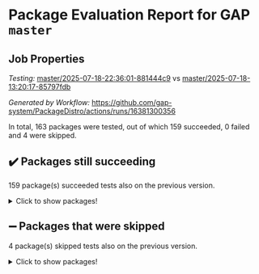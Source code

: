 # Package Evaluation Report for GAP `master`

## Job Properties

*Testing:* [master/2025-07-18-22:36:01-881444c9](https://github.com/gap-system/PackageDistro/blob/data/reports/master/2025-07-18-22:36:01-881444c9) vs [master/2025-07-18-13:20:17-85797fdb](https://github.com/gap-system/PackageDistro/blob/data/reports/master/2025-07-18-13:20:17-85797fdb)

*Generated by Workflow:* https://github.com/gap-system/PackageDistro/actions/runs/16381300356

In total, 163 packages were tested, out of which 159 succeeded, 0 failed and 4 were skipped.

## :heavy_check_mark: Packages still succeeding

159 package(s) succeeded tests also on the previous version.
<details><summary>Click to show packages!</summary>

- 4ti2interface 2024.11-01 [(success)](https://github.com/gap-system/PackageDistro/actions/runs/16381300356/job/46293524328)
- ace 5.7.0 [(success)](https://github.com/gap-system/PackageDistro/actions/runs/16381300356/job/46293524313)
- aclib 1.3.2 [(success)](https://github.com/gap-system/PackageDistro/actions/runs/16381300356/job/46293524316)
- agt 0.3.1 [(success)](https://github.com/gap-system/PackageDistro/actions/runs/16381300356/job/46293524326)
- alco 1.1.1 [(success)](https://github.com/gap-system/PackageDistro/actions/runs/16381300356/job/46293524329)
- alnuth 3.2.1 [(success)](https://github.com/gap-system/PackageDistro/actions/runs/16381300356/job/46293524332)
- anupq 3.3.1 [(success)](https://github.com/gap-system/PackageDistro/actions/runs/16381300356/job/46293524337)
- atlasrep 2.1.9 [(success)](https://github.com/gap-system/PackageDistro/actions/runs/16381300356/job/46293524340)
- autodoc 2025.05.09 [(success)](https://github.com/gap-system/PackageDistro/actions/runs/16381300356/job/46293524334)
- automata 1.16 [(success)](https://github.com/gap-system/PackageDistro/actions/runs/16381300356/job/46293524344)
- automgrp 1.3.3 [(success)](https://github.com/gap-system/PackageDistro/actions/runs/16381300356/job/46293524360)
- autpgrp 1.11.1 [(success)](https://github.com/gap-system/PackageDistro/actions/runs/16381300356/job/46293524342)
- cap 2025.07-07 [(success)](https://github.com/gap-system/PackageDistro/actions/runs/16381300356/job/46293524353)
- caratinterface 2.3.7 [(success)](https://github.com/gap-system/PackageDistro/actions/runs/16381300356/job/46293524348)
- cddinterface 2025.06.24 [(success)](https://github.com/gap-system/PackageDistro/actions/runs/16381300356/job/46293524357)
- circle 1.6.6 [(success)](https://github.com/gap-system/PackageDistro/actions/runs/16381300356/job/46293524350)
- classicpres 1.22 [(success)](https://github.com/gap-system/PackageDistro/actions/runs/16381300356/job/46293524396)
- cohomolo 1.6.11 [(success)](https://github.com/gap-system/PackageDistro/actions/runs/16381300356/job/46293524405)
- congruence 1.2.7 [(success)](https://github.com/gap-system/PackageDistro/actions/runs/16381300356/job/46293524375)
- corefreesub 0.6 [(success)](https://github.com/gap-system/PackageDistro/actions/runs/16381300356/job/46293524383)
- corelg 1.57 [(success)](https://github.com/gap-system/PackageDistro/actions/runs/16381300356/job/46293524386)
- crime 1.6 [(success)](https://github.com/gap-system/PackageDistro/actions/runs/16381300356/job/46293524404)
- crisp 1.4.6 [(success)](https://github.com/gap-system/PackageDistro/actions/runs/16381300356/job/46293524380)
- crypting 0.10.6 [(success)](https://github.com/gap-system/PackageDistro/actions/runs/16381300356/job/46293524387)
- cryst 4.1.29 [(success)](https://github.com/gap-system/PackageDistro/actions/runs/16381300356/job/46293524406)
- crystcat 1.1.10 [(success)](https://github.com/gap-system/PackageDistro/actions/runs/16381300356/job/46293524379)
- ctbllib 1.3.11 [(success)](https://github.com/gap-system/PackageDistro/actions/runs/16381300356/job/46293524376)
- cubefree 1.20 [(success)](https://github.com/gap-system/PackageDistro/actions/runs/16381300356/job/46293524401)
- curlinterface 2.4.2 [(success)](https://github.com/gap-system/PackageDistro/actions/runs/16381300356/job/46293524411)
- cvec 2.8.4 [(success)](https://github.com/gap-system/PackageDistro/actions/runs/16381300356/job/46293524409)
- datastructures 0.3.3 [(success)](https://github.com/gap-system/PackageDistro/actions/runs/16381300356/job/46293524420)
- deepthought 1.0.9 [(success)](https://github.com/gap-system/PackageDistro/actions/runs/16381300356/job/46293524439)
- design 1.8.2 [(success)](https://github.com/gap-system/PackageDistro/actions/runs/16381300356/job/46293524423)
- difsets 2.3.1 [(success)](https://github.com/gap-system/PackageDistro/actions/runs/16381300356/job/46293524416)
- digraphs 1.10.0 [(success)](https://github.com/gap-system/PackageDistro/actions/runs/16381300356/job/46293524414)
- edim 1.3.8 [(success)](https://github.com/gap-system/PackageDistro/actions/runs/16381300356/job/46293524437)
- example 4.4.1 [(success)](https://github.com/gap-system/PackageDistro/actions/runs/16381300356/job/46293524428)
- examplesforhomalg 2023.10-01 [(success)](https://github.com/gap-system/PackageDistro/actions/runs/16381300356/job/46293524432)
- factint 1.6.3 [(success)](https://github.com/gap-system/PackageDistro/actions/runs/16381300356/job/46293524453)
- ferret 1.0.14 [(success)](https://github.com/gap-system/PackageDistro/actions/runs/16381300356/job/46293524465)
- fga 1.5.0 [(success)](https://github.com/gap-system/PackageDistro/actions/runs/16381300356/job/46293524447)
- fining 1.5.6 [(success)](https://github.com/gap-system/PackageDistro/actions/runs/16381300356/job/46293524459)
- float 1.0.7 [(success)](https://github.com/gap-system/PackageDistro/actions/runs/16381300356/job/46293524463)
- format 1.4.4 [(success)](https://github.com/gap-system/PackageDistro/actions/runs/16381300356/job/46293524477)
- forms 1.2.13 [(success)](https://github.com/gap-system/PackageDistro/actions/runs/16381300356/job/46293524494)
- fplsa 1.2.6 [(success)](https://github.com/gap-system/PackageDistro/actions/runs/16381300356/job/46293524462)
- fr 2.4.13 [(success)](https://github.com/gap-system/PackageDistro/actions/runs/16381300356/job/46293524478)
- francy 2.0.3 [(success)](https://github.com/gap-system/PackageDistro/actions/runs/16381300356/job/46293524483)
- fwtree 1.3 [(success)](https://github.com/gap-system/PackageDistro/actions/runs/16381300356/job/46293524479)
- gapdoc 1.6.7 [(success)](https://github.com/gap-system/PackageDistro/actions/runs/16381300356/job/46293524491)
- gauss 2024.11-01 [(success)](https://github.com/gap-system/PackageDistro/actions/runs/16381300356/job/46293524492)
- gaussforhomalg 2024.08-01 [(success)](https://github.com/gap-system/PackageDistro/actions/runs/16381300356/job/46293524485)
- gbnp 1.1.0 [(success)](https://github.com/gap-system/PackageDistro/actions/runs/16381300356/job/46293524487)
- generalizedmorphismsforcap 2025.07-01 [(success)](https://github.com/gap-system/PackageDistro/actions/runs/16381300356/job/46293524493)
- genss 1.6.9 [(success)](https://github.com/gap-system/PackageDistro/actions/runs/16381300356/job/46293524506)
- gradedmodules 2024.12-01 [(success)](https://github.com/gap-system/PackageDistro/actions/runs/16381300356/job/46293524499)
- gradedringforhomalg 2024.07-01 [(success)](https://github.com/gap-system/PackageDistro/actions/runs/16381300356/job/46293524497)
- grape 4.9.2 [(success)](https://github.com/gap-system/PackageDistro/actions/runs/16381300356/job/46293524508)
- groupoids 1.78 [(success)](https://github.com/gap-system/PackageDistro/actions/runs/16381300356/job/46293524512)
- grpconst 2.6.5 [(success)](https://github.com/gap-system/PackageDistro/actions/runs/16381300356/job/46293524507)
- guarana 0.96.3 [(success)](https://github.com/gap-system/PackageDistro/actions/runs/16381300356/job/46293524504)
- guava 3.20 [(success)](https://github.com/gap-system/PackageDistro/actions/runs/16381300356/job/46293524526)
- hap 1.68 [(success)](https://github.com/gap-system/PackageDistro/actions/runs/16381300356/job/46293524505)
- hapcryst 0.1.15 [(success)](https://github.com/gap-system/PackageDistro/actions/runs/16381300356/job/46293524513)
- hecke 1.5.4 [(success)](https://github.com/gap-system/PackageDistro/actions/runs/16381300356/job/46293524533)
- help 4.0 [(success)](https://github.com/gap-system/PackageDistro/actions/runs/16381300356/job/46293524517)
- homalg 2024.01-01 [(success)](https://github.com/gap-system/PackageDistro/actions/runs/16381300356/job/46293524536)
- homalgtocas 2023.11-01 [(success)](https://github.com/gap-system/PackageDistro/actions/runs/16381300356/job/46293524537)
- ibnp 0.15 [(success)](https://github.com/gap-system/PackageDistro/actions/runs/16381300356/job/46293524534)
- idrel 2.48 [(success)](https://github.com/gap-system/PackageDistro/actions/runs/16381300356/job/46293524538)
- images 1.3.3 [(success)](https://github.com/gap-system/PackageDistro/actions/runs/16381300356/job/46293524539)
- intpic 0.4.0 [(success)](https://github.com/gap-system/PackageDistro/actions/runs/16381300356/job/46293524557)
- io 4.9.3 [(success)](https://github.com/gap-system/PackageDistro/actions/runs/16381300356/job/46293524527)
- io_forhomalg 2023.02-04 [(success)](https://github.com/gap-system/PackageDistro/actions/runs/16381300356/job/46293524564)
- irredsol 1.4.4 [(success)](https://github.com/gap-system/PackageDistro/actions/runs/16381300356/job/46293524542)
- json 2.2.3 [(success)](https://github.com/gap-system/PackageDistro/actions/runs/16381300356/job/46293524550)
- jupyterkernel 1.5.1 [(success)](https://github.com/gap-system/PackageDistro/actions/runs/16381300356/job/46293524546)
- jupyterviz 1.5.6 [(success)](https://github.com/gap-system/PackageDistro/actions/runs/16381300356/job/46293524548)
- kan 1.37 [(success)](https://github.com/gap-system/PackageDistro/actions/runs/16381300356/job/46293524543)
- kbmag 1.5.11 [(success)](https://github.com/gap-system/PackageDistro/actions/runs/16381300356/job/46293524559)
- laguna 3.9.7 [(success)](https://github.com/gap-system/PackageDistro/actions/runs/16381300356/job/46293524743)
- liealgdb 2.2.1 [(success)](https://github.com/gap-system/PackageDistro/actions/runs/16381300356/job/46293524556)
- liepring 2.9.1 [(success)](https://github.com/gap-system/PackageDistro/actions/runs/16381300356/job/46293524565)
- liering 2.4.2 [(success)](https://github.com/gap-system/PackageDistro/actions/runs/16381300356/job/46293524562)
- linearalgebraforcap 2025.07-03 [(success)](https://github.com/gap-system/PackageDistro/actions/runs/16381300356/job/46293524602)
- lins 0.9 [(success)](https://github.com/gap-system/PackageDistro/actions/runs/16381300356/job/46293524583)
- localizeringforhomalg 2023.10-01 [(success)](https://github.com/gap-system/PackageDistro/actions/runs/16381300356/job/46293524577)
- loops 3.4.4 [(success)](https://github.com/gap-system/PackageDistro/actions/runs/16381300356/job/46293524568)
- lpres 1.1.1 [(success)](https://github.com/gap-system/PackageDistro/actions/runs/16381300356/job/46293524582)
- majoranaalgebras 1.5.2 [(success)](https://github.com/gap-system/PackageDistro/actions/runs/16381300356/job/46293524595)
- mapclass 1.4.6 [(success)](https://github.com/gap-system/PackageDistro/actions/runs/16381300356/job/46293524576)
- matgrp 0.71 [(success)](https://github.com/gap-system/PackageDistro/actions/runs/16381300356/job/46293524574)
- matricesforhomalg 2024.11-02 [(success)](https://github.com/gap-system/PackageDistro/actions/runs/16381300356/job/46293524610)
- modisom 3.0.0 [(success)](https://github.com/gap-system/PackageDistro/actions/runs/16381300356/job/46293524590)
- modulepresentationsforcap 2025.06-02 [(success)](https://github.com/gap-system/PackageDistro/actions/runs/16381300356/job/46293524607)
- modules 2024.12-01 [(success)](https://github.com/gap-system/PackageDistro/actions/runs/16381300356/job/46293524587)
- monoidalcategories 2025.07-06 [(success)](https://github.com/gap-system/PackageDistro/actions/runs/16381300356/job/46293524593)
- nconvex 2024.12-01 [(success)](https://github.com/gap-system/PackageDistro/actions/runs/16381300356/job/46293524594)
- nilmat 1.4.2 [(success)](https://github.com/gap-system/PackageDistro/actions/runs/16381300356/job/46293524601)
- nock 1.5 [(success)](https://github.com/gap-system/PackageDistro/actions/runs/16381300356/job/46293524608)
- normalizinterface 1.4.1 [(success)](https://github.com/gap-system/PackageDistro/actions/runs/16381300356/job/46293524621)
- nq 2.5.11 [(success)](https://github.com/gap-system/PackageDistro/actions/runs/16381300356/job/46293524605)
- numericalsgps 1.4.0 [(success)](https://github.com/gap-system/PackageDistro/actions/runs/16381300356/job/46293524612)
- openmath 11.5.3 [(success)](https://github.com/gap-system/PackageDistro/actions/runs/16381300356/job/46293524616)
- orb 5.0.1 [(success)](https://github.com/gap-system/PackageDistro/actions/runs/16381300356/job/46293524626)
- packagemanager 1.6.3 [(success)](https://github.com/gap-system/PackageDistro/actions/runs/16381300356/job/46293524620)
- patternclass 2.4.5 [(success)](https://github.com/gap-system/PackageDistro/actions/runs/16381300356/job/46293524631)
- permut 2.0.5 [(success)](https://github.com/gap-system/PackageDistro/actions/runs/16381300356/job/46293524627)
- polenta 1.3.11 [(success)](https://github.com/gap-system/PackageDistro/actions/runs/16381300356/job/46293524628)
- polymaking 0.8.7 [(success)](https://github.com/gap-system/PackageDistro/actions/runs/16381300356/job/46293524632)
- primgrp 3.4.4 [(success)](https://github.com/gap-system/PackageDistro/actions/runs/16381300356/job/46293524629)
- profiling 2.6.2 [(success)](https://github.com/gap-system/PackageDistro/actions/runs/16381300356/job/46293524644)
- qdistrnd 0.9.5 [(success)](https://github.com/gap-system/PackageDistro/actions/runs/16381300356/job/46293524630)
- qpa 1.35 [(success)](https://github.com/gap-system/PackageDistro/actions/runs/16381300356/job/46293524637)
- quagroup 1.8.4 [(success)](https://github.com/gap-system/PackageDistro/actions/runs/16381300356/job/46293524649)
- radiroot 2.9 [(success)](https://github.com/gap-system/PackageDistro/actions/runs/16381300356/job/46293524646)
- rcwa 4.7.1 [(success)](https://github.com/gap-system/PackageDistro/actions/runs/16381300356/job/46293524647)
- rds 1.8 [(success)](https://github.com/gap-system/PackageDistro/actions/runs/16381300356/job/46293524652)
- recog 1.4.4 [(success)](https://github.com/gap-system/PackageDistro/actions/runs/16381300356/job/46293524660)
- repndecomp 1.3.0 [(success)](https://github.com/gap-system/PackageDistro/actions/runs/16381300356/job/46293524651)
- repsn 3.1.2 [(success)](https://github.com/gap-system/PackageDistro/actions/runs/16381300356/job/46293524655)
- resclasses 4.7.3 [(success)](https://github.com/gap-system/PackageDistro/actions/runs/16381300356/job/46293524653)
- ringsforhomalg 2024.11-02 [(success)](https://github.com/gap-system/PackageDistro/actions/runs/16381300356/job/46293524658)
- sco 2023.08-01 [(success)](https://github.com/gap-system/PackageDistro/actions/runs/16381300356/job/46293524657)
- scscp 2.4.3 [(success)](https://github.com/gap-system/PackageDistro/actions/runs/16381300356/job/46293524668)
- semigroups 5.5.3 [(success)](https://github.com/gap-system/PackageDistro/actions/runs/16381300356/job/46293524674)
- sglppow 2.4 [(success)](https://github.com/gap-system/PackageDistro/actions/runs/16381300356/job/46293524663)
- sgpviz 0.999.6 [(success)](https://github.com/gap-system/PackageDistro/actions/runs/16381300356/job/46293524687)
- simpcomp 2.1.14 [(success)](https://github.com/gap-system/PackageDistro/actions/runs/16381300356/job/46293524679)
- singular 2024.06.03 [(success)](https://github.com/gap-system/PackageDistro/actions/runs/16381300356/job/46293524666)
- sl2reps 1.1 [(success)](https://github.com/gap-system/PackageDistro/actions/runs/16381300356/job/46293524682)
- sla 1.6.2 [(success)](https://github.com/gap-system/PackageDistro/actions/runs/16381300356/job/46293524700)
- smallantimagmas 0.4.1 [(success)](https://github.com/gap-system/PackageDistro/actions/runs/16381300356/job/46293524681)
- smallgrp 1.5.4 [(success)](https://github.com/gap-system/PackageDistro/actions/runs/16381300356/job/46293524697)
- smallsemi 0.7.2 [(success)](https://github.com/gap-system/PackageDistro/actions/runs/16381300356/job/46293524690)
- sonata 2.9.6 [(success)](https://github.com/gap-system/PackageDistro/actions/runs/16381300356/job/46293524701)
- sophus 1.27 [(success)](https://github.com/gap-system/PackageDistro/actions/runs/16381300356/job/46293524721)
- sotgrps 1.3 [(success)](https://github.com/gap-system/PackageDistro/actions/runs/16381300356/job/46293524692)
- spinsym 1.5.2 [(success)](https://github.com/gap-system/PackageDistro/actions/runs/16381300356/job/46293524711)
- standardff 1.0 [(success)](https://github.com/gap-system/PackageDistro/actions/runs/16381300356/job/46293524713)
- symbcompcc 1.3.2 [(success)](https://github.com/gap-system/PackageDistro/actions/runs/16381300356/job/46293524715)
- thelma 1.3 [(success)](https://github.com/gap-system/PackageDistro/actions/runs/16381300356/job/46293524742)
- tomlib 1.2.11 [(success)](https://github.com/gap-system/PackageDistro/actions/runs/16381300356/job/46293524725)
- toolsforhomalg 2025.05-01 [(success)](https://github.com/gap-system/PackageDistro/actions/runs/16381300356/job/46293524754)
- toric 1.9.6 [(success)](https://github.com/gap-system/PackageDistro/actions/runs/16381300356/job/46293524746)
- transgrp 3.6.5 [(success)](https://github.com/gap-system/PackageDistro/actions/runs/16381300356/job/46293524758)
- typeset 1.2.3 [(success)](https://github.com/gap-system/PackageDistro/actions/runs/16381300356/job/46293524760)
- ugaly 4.1.3 [(success)](https://github.com/gap-system/PackageDistro/actions/runs/16381300356/job/46293524756)
- unipot 1.6 [(success)](https://github.com/gap-system/PackageDistro/actions/runs/16381300356/job/46293524740)
- unitlib 5.0.0 [(success)](https://github.com/gap-system/PackageDistro/actions/runs/16381300356/job/46293524768)
- utils 0.89 [(success)](https://github.com/gap-system/PackageDistro/actions/runs/16381300356/job/46293524761)
- uuid 0.7 [(success)](https://github.com/gap-system/PackageDistro/actions/runs/16381300356/job/46293524771)
- walrus 0.9991 [(success)](https://github.com/gap-system/PackageDistro/actions/runs/16381300356/job/46293524794)
- wedderga 4.11.1 [(success)](https://github.com/gap-system/PackageDistro/actions/runs/16381300356/job/46293524764)
- wpe 0.8 [(success)](https://github.com/gap-system/PackageDistro/actions/runs/16381300356/job/46293524775)
- xmod 2.95 [(success)](https://github.com/gap-system/PackageDistro/actions/runs/16381300356/job/46293524779)
- xmodalg 1.32 [(success)](https://github.com/gap-system/PackageDistro/actions/runs/16381300356/job/46293524781)
- yangbaxter 0.10.7 [(success)](https://github.com/gap-system/PackageDistro/actions/runs/16381300356/job/46293524783)
- zeromqinterface 0.17 [(success)](https://github.com/gap-system/PackageDistro/actions/runs/16381300356/job/46293524785)
</details>

## :heavy_minus_sign: Packages that were skipped

4 package(s) skipped tests also on the previous version.
<details><summary>Click to show packages!</summary>

- browse 1.8.21 [(skipped)](https://github.com/gap-system/PackageDistro/actions/runs/16381300356/job/46293240522)
- itc 1.5.1 [(skipped)](https://github.com/gap-system/PackageDistro/actions/runs/16381300356/job/46293240522)
- polycyclic 2.16 [(skipped)](https://github.com/gap-system/PackageDistro/actions/runs/16381300356/job/46293240522)
- xgap 4.32 [(skipped)](https://github.com/gap-system/PackageDistro/actions/runs/16381300356/job/46293240522)
</details>

